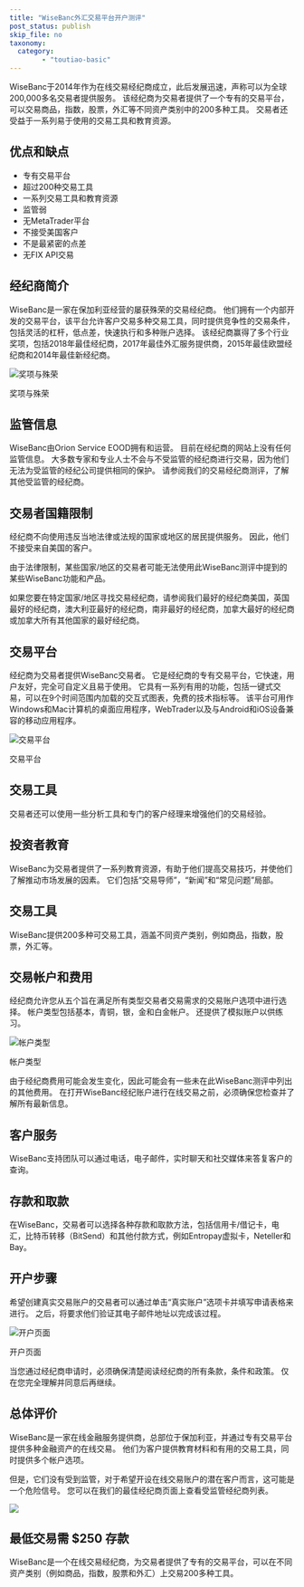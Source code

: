 ```yaml
---
title: "WiseBanc外汇交易平台开户测评"
post_status: publish
skip_file: no
taxonomy:
  category:
        - "toutiao-basic"
---
```


WiseBanc于2014年作为在线交易经纪商成立，此后发展迅速，声称可以为全球200,000多名交易者提供服务。 该经纪商为交易者提供了一个专有的交易平台，可以交易商品，指数，股票，外汇等不同资产类别中的200多种工具。 交易者还受益于一系列易于使用的交易工具和教育资源。

## 优点和缺点

- 专有交易平台
- 超过200种交易工具
- 一系列交易工具和教育资源
- 监管弱
- 无MetaTrader平台
- 不接受美国客户
- 不是最紧密的点差
- 无FIX API交易

## 经纪商简介

WiseBanc是一家在保加利亚经营的屡获殊荣的交易经纪商。 他们拥有一个内部开发的交易平台，该平台允许客户交易多种交易工具，同时提供竞争性的交易条件，包括灵活的杠杆，低点差，快速执行和多种账户选择。 该经纪商赢得了多个行业奖项，包括2018年最佳经纪商，2017年最佳外汇服务提供商，2015年最佳欧盟经纪商和2014年最佳新经纪商。

![奖项与殊荣](https://cdn.fendou.la/funstoutiao/2020/11/WiseBanc-Review-Awards-and-Recognitions-1024x269.jpg "奖项与殊荣")

奖项与殊荣

## 监管信息

WiseBanc由Orion Service EOOD拥有和运营。 目前在经纪商的网站上没有任何监管信息。 大多数专家和专业人士不会与不受监管的经纪商进行交易，因为他们无法为受监管的经纪公司提供相同的保护。 请参阅我们的交易经纪商测评，了解其他受监管的经纪商。

## 交易者国籍限制

经纪商不向使用违反当地法律或法规的国家或地区的居民提供服务。 因此，他们不接受来自美国的客户。

由于法律限制，某些国家/地区的交易者可能无法使用此WiseBanc测评中提到的某些WiseBanc功能和产品。

如果您要在特定国家/地区寻找交易经纪商，请参阅我们最好的经纪商美国，英国最好的经纪商，澳大利亚最好的经纪商，南非最好的经纪商，加拿大最好的经纪商或加拿大所有其他国家的最好经纪商。

## 交易平台

经纪商为交易者提供WiseBanc交易者。 它是经纪商的专有交易平台，它快速，用户友好，完全可自定义且易于使用。 它具有一系列有用的功能，包括一键式交易，可以在9个时间范围内加载的交互式图表，免费的技术指标等。 该平台可用作Windows和Mac计算机的桌面应用程序，WebTrader以及与Android和iOS设备兼容的移动应用程序。

![交易平台](https://cdn.fendou.la/funstoutiao/2020/11/WiseBanc-Review-Trading-Platform.jpg "交易平台")

交易平台

## 交易工具

交易者还可以使用一些分析工具和专门的客户经理来增强他们的交易经验。

## 投资者教育

WiseBanc为交易者提供了一系列教育资源，有助于他们提高交易技巧，并使他们了解推动市场发展的因素。 它们包括“交易导师”，“新闻”和“常见问题”局部。

## 交易工具

WiseBanc提供200多种可交易工具，涵盖不同资产类别，例如商品，指数，股票，外汇等。

## 交易帐户和费用

经纪商允许您从五个旨在满足所有类型交易者交易需求的交易账户选项中进行选择。 帐户类型包括基本，青铜，银，金和白金帐户。 还提供了模拟账户以供练习。

![帐户类型](https://cdn.fendou.la/funstoutiao/2020/11/WiseBanc-Review-Account-Types.jpg "帐户类型")

帐户类型

由于经纪商费用可能会发生变化，因此可能会有一些未在此WiseBanc测评中列出的其他费用。 在打开WiseBanc经纪账户进行在线交易之前，必须确保您检查并了解所有最新信息。

## 客户服务

WiseBanc支持团队可以通过电话，电子邮件，实时聊天和社交媒体来答复客户的查询。

## 存款和取款

在WiseBanc，交易者可以选择各种存款和取款方法，包括信用卡/借记卡，电汇，比特币转移（BitSend）和其他付款方式，例如Entropay虚拟卡，Neteller和Bay。

## 开户步骤

希望创建真实交易账户的交易者可以通过单击“真实账户”选项卡并填写申请表格来进行。 之后，将要求他们验证其电子邮件地址以完成该过程。

![开户页面](https://cdn.fendou.la/funstoutiao/2020/11/FXPremax-Review-Account-Opening-Page.jpg "开户页面")

开户页面

当您通过经纪商申请时，必须确保清楚阅读经纪商的所有条款，条件和政策。 仅在您完全理解并同意后再继续。

## 总体评价

WiseBanc是一家在线金融服务提供商，总部位于保加利亚，并通过专有交易平台提供多种金融资产的在线交易。 他们为客户提供教育材料和有用的交易工具，同时提供多个帐户选项。

但是，它们没有受到监管，对于希望开设在线交易账户的潜在客户而言，这可能是一个危险信号。 您可以在我们的最佳经纪商页面上查看受监管经纪商列表。

![](https://cdn.fendou.la/funstoutiao/2020/11/WiseBanc-Logo.png)

## 最低交易需 $250 存款

WiseBanc是一个在线交易经纪商，为交易者提供了专有的交易平台，可以在不同资产类别（例如商品，指数，股票和外汇）上交易200多种工具。
